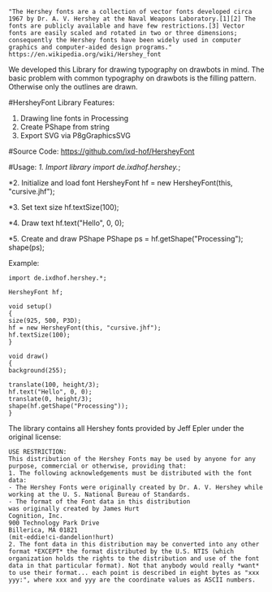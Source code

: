     "The Hershey fonts are a collection of vector fonts developed circa 1967 by Dr. A. V. Hershey at the Naval Weapons Laboratory.[1][2] The fonts are publicly available and have few restrictions.[3] Vector fonts are easily scaled and rotated in two or three dimensions; consequently the Hershey fonts have been widely used in computer graphics and computer-aided design programs."
    https://en.wikipedia.org/wiki/Hershey_font

We developed this Library for drawing typography on drawbots in mind. The basic problem with common typography on drawbots is the filling pattern. Otherwise only the outlines are drawn.

#HersheyFont Library Features:
1. Drawing line fonts in Processing
2. Create PShape from string
3. Export SVG via P8gGraphicsSVG

#Source Code:
https://github.com/ixd-hof/HersheyFont

#Usage:
*1. Import library
import de.ixdhof.hershey.*;

*2. Initialize and load font
HersheyFont hf = new HersheyFont(this, "cursive.jhf");

*3. Set text size
hf.textSize(100);

*4. Draw text
hf.text("Hello", 0, 0);

*5. Create and draw PShape
PShape ps = hf.getShape("Processing");
shape(ps);

Example:

    import de.ixdhof.hershey.*;

    HersheyFont hf;

    void setup()
    {
    size(925, 500, P3D);
    hf = new HersheyFont(this, "cursive.jhf");
    hf.textSize(100);
    }

    void draw()
    {
    background(255);

    translate(100, height/3);
    hf.text("Hello", 0, 0);
    translate(0, height/3);
    shape(hf.getShape("Processing"));
    }

The library contains all Hershey fonts provided by Jeff Epler under the original license:

    USE RESTRICTION:
    This distribution of the Hershey Fonts may be used by anyone for any purpose, commercial or otherwise, providing that:
    1. The following acknowledgements must be distributed with the font data:
    - The Hershey Fonts were originally created by Dr. A. V. Hershey while working at the U. S. National Bureau of Standards.
    - The format of the Font data in this distribution
    was originally created by James Hurt
    Cognition, Inc.
    900 Technology Park Drive
    Billerica, MA 01821
    (mit-eddie!ci-dandelion!hurt)
    2. The font data in this distribution may be converted into any other format *EXCEPT* the format distributed by the U.S. NTIS (which organization holds the rights to the distribution and use of the font data in that particular format). Not that anybody would really *want* to use their format... each point is described in eight bytes as "xxx yyy:", where xxx and yyy are the coordinate values as ASCII numbers.
